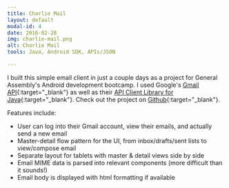 ```yaml
---
title: Charlie Mail
layout: default
modal-id: 4
date: 2016-02-28
img: charlie-mail.png
alt: Charlie Mail
tools: Java, Android SDK, APIs/JSON

---
```


I built this simple email client in just a couple days as a project for
General Assembly's Android development bootcamp. I used Google's
[Gmail API](https://developers.google.com/gmail/api/){:target="_blank"}
as well as their
[API Client Library for Java](https://developers.google.com/api-client-library/java/){:target="_blank"}.
Check out the project on
[Github](https://github.com/charlesdrews/Email-Client-App/tree/master/CharlieMail){:target="_blank"}.

Features include:

  * User can log into their Gmail account, view their emails, and actually send a new email
  * Master-detail flow pattern for the UI, from inbox/drafts/sent lists to view/compose email
  * Separate layout for tablets with master & detail views side by side
  * Email MIME data is parsed into relevant components (more difficult than it sounds!)
  * Email body is displayed with html formatting if available

